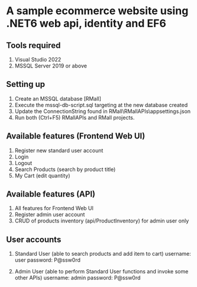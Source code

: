 # A sample ecommerce website using .NET6 web api, identity and EF6

## Tools required
1. Visual Studio 2022
2. MSSQL Server 2019 or above

## Setting up
1. Create an MSSQL database [RMall]
2. Execute the mssql-db-script.sql targeting at the new database created
3. Update the ConnectionString found in RMall\RMallAPIs\appsettings.json
4. Run both (Ctrl+F5) RMallAPIs and RMall projects.

## Available features (Frontend Web UI)
1. Register new standard user account
2. Login
3. Logout
4. Search Products (search by product title)
5. My Cart (edit quantity)

## Available features (API)
1. All features for Frontend Web UI
2. Register admin user account
3. CRUD of products inventory (api/ProductInventory) for admin user only

## User accounts
1. Standard User (able to search products and add item to cart)
username: user
password: P@ssw0rd

2. Admin User (able to perform Standard User functions and invoke some other APIs)
username: admin
password: P@ssw0rd